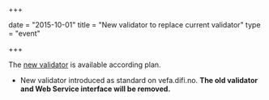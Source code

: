+++

date = "2015-10-01"
title = "New validator to replace current validator"
type = "event"

+++

The [new validator](/ehf/announcement/2015-07-01-introduction-of-a-new-validator/) is available according plan.

* New validator introduced as standard on vefa.difi.no. **The old validator and Web Service interface will be removed.**